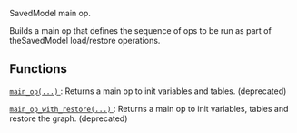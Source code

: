 SavedModel main op.

Builds a main op that defines the sequence of ops to be run as part of theSavedModel load/restore operations.

## Functions
[ `main_op(...)` ](https://tensorflow.google.cn/api_docs/python/tf/compat/v1/saved_model/main_op/main_op): Returns a main op to init variables and tables. (deprecated)

[ `main_op_with_restore(...)` ](https://tensorflow.google.cn/api_docs/python/tf/compat/v1/saved_model/main_op_with_restore): Returns a main op to init variables, tables and restore the graph. (deprecated)

